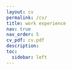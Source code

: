```yaml
---
layout: cv
permalink: /cv/
title: work experience
nav: true
nav_order: 5
cv_pdf: cv.pdf
description:  
toc:
  sidebar: left
---
```

